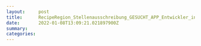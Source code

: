 ```yaml
---
layout:     post
title:      RecipeRegion_Stellenausschreibung_GESUCHT_APP_Entwickler_in.pdf
date:       2022-01-08T13:09:21.021897900Z
summary:    
categories: 
---
```


<object data="{{ site.url }}/pdfs/RecipeRegion_Stellenausschreibung_GESUCHT_APP_Entwickler_in.pdf" width="650" height="800" type='application/pdf'></object>

